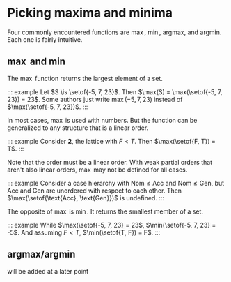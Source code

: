 # Picking maxima and minima

Four commonly encountered functions are $\max$, $\min$, $\mathrm{argmax}$, and $\mathrm{argmin}$.
Each one is fairly intuitive.

## $\max$ and $\min$

The $\max$ function returns the largest element of a set.

::: example
Let $S \is \setof{-5, 7, 23}$.
Then $\max(S) = \max(\setof{-5, 7, 23}) = 23$.
Some authors just write $\max(-5, 7, 23)$ instead of $\max(\setof{-5, 7, 23})$.
:::

In most cases, $\max$ is used with numbers.
But the function can be generalized to any structure that is a linear order.

::: example
Consider **2**, the lattice with $F < T$.
Then $\max(\setof{F, T}) = T$.
:::

Note that the order must be a linear order.
With weak partial orders that aren't also linear orders, $\max$ may not be defined for all cases.

::: example
Consider a case hierarchy with
$\text{Nom} \leq \text{Acc}$
and
$\text{Nom} \leq \text{Gen}$, but Acc and Gen are unordered with respect to each other.
Then $\max(\setof{\text{Acc}, \text{Gen}})$ is undefined.
:::

The opposite of $\max$ is $\min$.
It returns the smallest member of a set.

::: example
While $\max(\setof{-5, 7, 23} = 23$, $\min(\setof{-5, 7, 23} = -5$.
And assuming $F < T$, $\min(\setof{T, F}) = F$.
:::

## argmax/argmin

will be added at a later point
